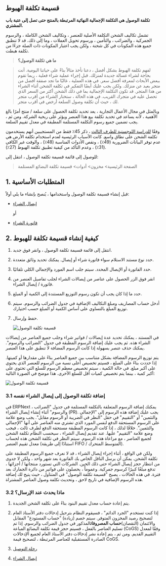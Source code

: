 ## قسيمة تكلفة الهبوط

**تكلفة الوصول هي التكلفة الإجمالية النهائية المرتبطة بالمنتج حتى تصل إلى عتبة باب المشتري.**

تشمل تكاليف الشحن التكلفة الأصلية للعنصر ، وتكاليف الشحن الكاملة ، والرسوم الجمركية ، والضرائب ، والتأمين ، ورسوم تحويل العملات ، وما إلى ذلك. قد لا تنطبق جميع هذه المكونات في كل شحنة ، ولكن يجب اعتبار المكونات ذات الصلة جزءًا من تكلفة هبطت.

>**ما هي تكلفة الوصول؟**

> لفهم تكلفة الهبوط بشكل أفضل ، دعنا نأخذ مثالاً بناءً على حياتنا اليومية. أنت بحاجة لشراء غسالة جديدة لمنزلك. قبل إجراء عملية شراء فعلية ، ربما تقوم ببعض الأبحاث لمعرفة أفضل سعر. في هذه العملية ، غالبًا ما تجد صفقة أفضل من متجر بعيد عن منزلك. ولكن يجب عليك أيضًا التفكير في تكلفة الشحن أثناء الشراء من هذا المتجر. قد تكون التكلفة الإجمالية بما في ذلك الشحن أكثر من السعر الذي تحصل عليه في متجرك القريب. في هذه الحالة ، ستختار الشراء من أقرب متجر لك ، حيث أن تكلفة وصول السلعة أرخص في أقرب متجر.

وبالمثل في مجال الأعمال التجارية ، يعد تحديد تكلفة الحصول على سلعة / منتج أمرًا بالغ الأهمية ، لأنه يساعد في تحديد تكلفة بيع هذا العنصر ويؤثر على ربحية الشركة. ومن ثم ، يجب تضمين جميع رسوم التكلفة المستلمة المطبقة في معدل تقييم السلعة.

وفقًا [للدراسة اللوجستية للطرف الثالث](http://www.3plstudy.com/) ، ذكر 45٪ فقط من المستجيبين أنهم يستخدمون تكلفة الشحن على نطاق واسع. كانت الأسباب الرئيسية لعدم استخدام تكلفة الأرض هي عدم توفر البيانات الضرورية (49٪) ، ونقص الأدوات المناسبة (48٪) ، والوقت غير الكافي (31٪) ، وعدم التأكد من كيفية تطبيق تكلفة الهبوط (27٪).

للوصول إلى قائمة قسيمة تكلفة الوصول ، انتقل إلى:

> الصفحة الرئيسية> مخزون> أدوات> قسيمة تكلفة البضائع المستلمة

## 1. المتطلبات الأساسية

قبل إنشاء قسيمة تكلفة الوصول واستخدامها ، يُنصح بإنشاء ما يلي أولاً:

* [إيصال الشراء](https://docs.erpnext.com/docs/v13/user/manual/en/stock/purchase-receipt)
    
    أو
    
* [فاتورة الشراء](https://docs.erpnext.com/docs/v13/user/manual/en/accounts/purchase-invoice)
    

## 2. كيفية إنشاء قسيمة تكلفة للهبوط

1. انتقل إلى قائمة قسيمة تكلفة الوصول ، وانقر فوق جديد.
2. حدد نوع مستند الاستلام سواء فاتورة شراء أو إيصال. يمكنك تحديد وثائق متعددة.
3. حدد الفاتورة أو الإيصال المحدد. سيتم جلب اسم المورد والإجمالي الكلي تلقائيًا.
4. انقر فوق الزر الحصول على عناصر من إيصالات الشراء لجلب تفاصيل العنصر من فاتورة / إيصال الشراء.
5. حدد ما إذا كان يجب أن تكون رسوم التوزيع المستندة إلى الكمية أو المبلغ.
6. أدخل حساب المصاريف ومبلغ التكاليف الإضافية في جدول الضرائب والرسوم. سيتم توزيع المبلغ بالتساوي على أساس الكمية أو المبلغ حسب اختيارك.
7. حفظ وإرسال.
    
    ![قسيمة تكلفة الوصول](https://docs.erpnext.com/files/landed-cost-voucher.png)
    

في المستند ، يمكنك تحديد عدة إيصالات / فواتير شراء وجلب جميع العناصر من إيصالات الشراء هذه. ثم يجب عليك إضافة الرسوم المطبقة في جدول "الضرائب والرسوم". يمكنك حذف عنصر بسهولة إذا كانت الرسوم المضافة لا تنطبق على هذا العنصر.

يتم توزيع الرسوم المضافة بشكل متناسب بين جميع العناصر بناءً على مقدارها أو كميتها. إذا حددت بناءً على المبلغ ، فسيتم تخصيص أعلى نسبة من الرسوم للعنصر الذي يحتوي على أكبر مبلغ. في حالة الكمية ، سيتم تخصيص معظم الرسوم للسلع التي تحتوي على أكبر كمية ، بينما يتم تخصيص كميات أقل للسلع الأخرى. هذا موضح في الصورة التالية:

![قسيمة تكلفة الوصول](https://docs.erpnext.com/files/landed-cost-distribution.png)

### 3.1 إضافة تكلفة الوصول إلى إيصال الشراء نفسه

في ERPNext ، يمكنك إضافة الرسوم المتعلقة بالتكلفة المستلمة في جدول "الضرائب والرسوم" أثناء إنشاء إيصال الشراء (PR). يجب عليك إضافة هذه الرسوم إلى "الإجمالي والتثمين" أو "التقييم" في حقل "النظر في الضريبة أو الرسوم مقابل". يجب وضع علامة على الرسوم المستحقة الدفع لنفس المورد الذي تشتري منه العناصر على أنها "الإجمالي والتثمين". خلافًا لذلك ، إذا كانت الرسوم المطبقة مستحقة الدفع لطرف ثالث ، فيجب وضع علامة "التقييم" عليها. عند تقديم إيصال الشراء ، سيحسب النظام تكلفة الشحن لجميع العناصر ، مع مراعاة هذه الرسوم. سيتم النظر في تكلفة الشحن هذه لحساب معدل تقييم العنصر (استنادًا إلى طريقة FIFO / المتوسط ​​المتحرك).

ولكن في الواقع ، أثناء إجراء إيصال الشراء ، قد لا نعرف جميع الرسوم المطبقة على تكلفة الشحن. يمكن أن يرسل الناقل الخاص بك الفاتورة بعد شهر واحد ، ولكن لا جدوى من انتظار حجز إيصال الشراء حتى ذلك الحين. الشركات التي تستورد منتجاتها / أجزائها ، تدفع مبلغًا كبيرًا كرسوم جمركية. وعموماً ، يحصلون على فواتير من دائرة الجمارك بعد فترة. في هذه الحالات ، يصبح "قسيمة تكلفة الوصول" في المتناول ، حيث يتيح لك إضافة هذه الرسوم الإضافية في تاريخ لاحق ، وتحديث تكلفة وصول العناصر المشتراة.

### 3.2 ماذا يحدث عند الإرسال؟

1. يتم إعادة حساب معدل تقييم البنود بناءً على تكلفة الشحن الجديدة.
    
2. إذا كنت تستخدم "الجرد الدائم" ، فسيقوم النظام بترحيل إدخالات دفتر الأستاذ العام لتصحيح رصيد المخزون المتوفر. سيتم خصم (زيادة) "حساب المستودع" المقابل والائتمان (النقصان)**حساب المصروفات**المذكور في جدول الضرائب والرسوم. إذا تم تسليم العناصر بالفعل ، فسيتم حجز قيمة تكلفة البضائع المباعة (CoGS) وفقًا لمعدل التقييم القديم. ومن ثم ، يتم إعادة نشر إدخالات دفتر الأستاذ العام لجميع الإدخالات الصادرة المستقبلية للعناصر المرتبطة ، لتصحيح قيمة CoGS.
    

1. [رحلة التوصيل](https://docs.erpnext.com/docs/v13/user/manual/en/stock/delivery-trip)
2. [إيصال الشراء](https://docs.erpnext.com/docs/v13/user/manual/en/stock/purchase-receipt)